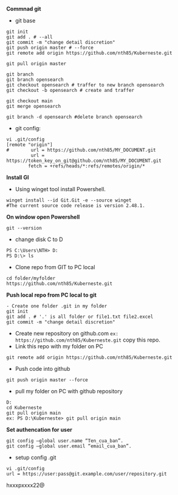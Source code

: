 **Commnad git**
- git base
```
git init
git add . # --all
git commit -m "change detail discretion"
git push origin master # --force
git remote add origin https://github.com/nth85/Kuberneste.git

git pull origin master

git branch
git branch opensearch
git checkout opensearch # traffer to new branch opensearch
git checkout -b opensearch # create and traffer

git checkout main
git merge opensearch

git branch -d opensearch #delete branch opensearch
```
- git config:
```
vi .git/config
[remote "origin"]
#        url = https://github.com/nth85/MY_DOCUMENT.git
         url = https://token_key_on_git@github.com/nth85/MY_DOCUMENT.git
        fetch = +refs/heads/*:refs/remotes/origin/*
```

**Install GI**
- Using winget tool install Powershell.
```
winget install --id Git.Git -e --source winget
#The current source code release is version 2.48.1. 
```
**On window open Powershell**
```
git --version
```
- change disk C to D
```
PS C:\Users\NTH> D:
PS D:\> ls
```
- Clone repo from GIT to PC local
```
cd folder/myfolder
https://github.com/nth85/Kuberneste.git
```
**Push local repo from PC local to git**
```
- Create one folder .git in my folder 
git init
git add . # '.' is all folder or file1.txt file2.excel
git commit -m "change detail discretion"
````
- Create new repository on github.com
`ex: https://github.com/nth85/Kuberneste.git`
copy this repo.
- Link this repo with my folder on PC
```
git remote add origin https://github.com/nth85/Kuberneste.git
```
- Push code into github
```
git push origin master --force
```
- pull my folder on PC with github repository
```
D:
cd Kuberneste
git pull origin main
ex: PS D:\Kuberneste> git pull origin main
```
**Set authencation for user**
```
git config –global user.name “Ten_cua_ban”.
git config –global user.email “email_cua_ban”.
```
- setup config .git
```
vi .git/config
url = https://user:pass@git.example.com/user/repository.git
```

hxxxpxxxx22@

